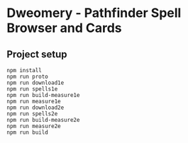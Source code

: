 # Dweomery - Pathfinder Spell Browser and Cards

## Project setup
```
npm install
npm run proto
npm run download1e
npm run spells1e
npm run build-measure1e
npm run measure1e
npm run download2e
npm run spells2e
npm run build-measure2e
npm run measure2e
npm run build
```
